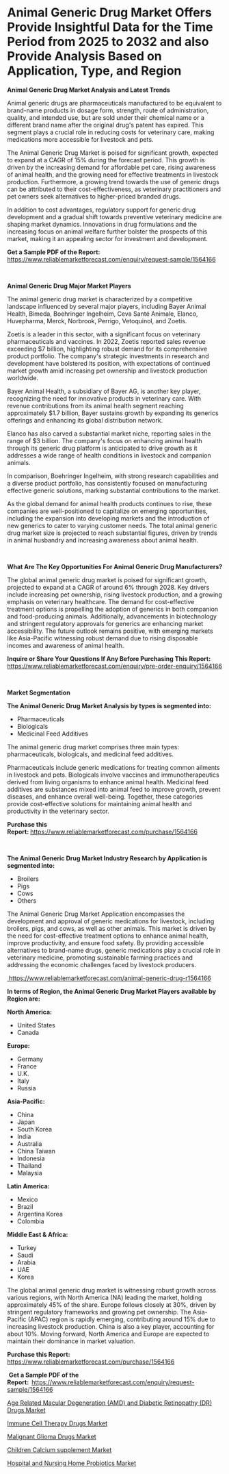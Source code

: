 <p><h1>Animal Generic Drug Market Offers Provide Insightful Data for the Time Period from 2025 to 2032 and also Provide Analysis Based on Application, Type, and Region</h1></p><p><strong>Animal Generic Drug Market Analysis and Latest Trends</strong></p>
<p><p>Animal generic drugs are pharmaceuticals manufactured to be equivalent to brand-name products in dosage form, strength, route of administration, quality, and intended use, but are sold under their chemical name or a different brand name after the original drug's patent has expired. This segment plays a crucial role in reducing costs for veterinary care, making medications more accessible for livestock and pets.</p><p>The Animal Generic Drug Market is poised for significant growth, expected to expand at a CAGR of 15% during the forecast period. This growth is driven by the increasing demand for affordable pet care, rising awareness of animal health, and the growing need for effective treatments in livestock production. Furthermore, a growing trend towards the use of generic drugs can be attributed to their cost-effectiveness, as veterinary practitioners and pet owners seek alternatives to higher-priced branded drugs.</p><p>In addition to cost advantages, regulatory support for generic drug development and a gradual shift towards preventive veterinary medicine are shaping market dynamics. Innovations in drug formulations and the increasing focus on animal welfare further bolster the prospects of this market, making it an appealing sector for investment and development.</p></p>
<p><strong>Get a Sample PDF of the Report:&nbsp;</strong> <a href="https://www.reliablemarketforecast.com/enquiry/request-sample/1564166?utm_campaign=1840&utm_medium=2&utm_source=Github&utm_content=ia&utm_term=09032025&utm_id=animal-generic-drug">https://www.reliablemarketforecast.com/enquiry/request-sample/1564166</a></p>
<p>&nbsp;</p>
<p><strong>Animal Generic Drug Major Market Players</strong></p>
<p><p>The animal generic drug market is characterized by a competitive landscape influenced by several major players, including Bayer Animal Health, Bimeda, Boehringer Ingelheim, Ceva Santé Animale, Elanco, Huvepharma, Merck, Norbrook, Perrigo, Vetoquinol, and Zoetis. </p><p>Zoetis is a leader in this sector, with a significant focus on veterinary pharmaceuticals and vaccines. In 2022, Zoetis reported sales revenue exceeding $7 billion, highlighting robust demand for its comprehensive product portfolio. The company's strategic investments in research and development have bolstered its position, with expectations of continued market growth amid increasing pet ownership and livestock production worldwide.</p><p>Bayer Animal Health, a subsidiary of Bayer AG, is another key player, recognizing the need for innovative products in veterinary care. With revenue contributions from its animal health segment reaching approximately $1.7 billion, Bayer sustains growth by expanding its generics offerings and enhancing its global distribution network.</p><p>Elanco has also carved a substantial market niche, reporting sales in the range of $3 billion. The company's focus on enhancing animal health through its generic drug platform is anticipated to drive growth as it addresses a wide range of health conditions in livestock and companion animals. </p><p>In comparison, Boehringer Ingelheim, with strong research capabilities and a diverse product portfolio, has consistently focused on manufacturing effective generic solutions, marking substantial contributions to the market. </p><p>As the global demand for animal health products continues to rise, these companies are well-positioned to capitalize on emerging opportunities, including the expansion into developing markets and the introduction of new generics to cater to varying customer needs. The total animal generic drug market size is projected to reach substantial figures, driven by trends in animal husbandry and increasing awareness about animal health.</p></p>
<p>&nbsp;</p>
<p><strong>What Are The Key Opportunities For Animal Generic Drug Manufacturers?</strong></p>
<p><p>The global animal generic drug market is poised for significant growth, projected to expand at a CAGR of around 6% through 2028. Key drivers include increasing pet ownership, rising livestock production, and a growing emphasis on veterinary healthcare. The demand for cost-effective treatment options is propelling the adoption of generics in both companion and food-producing animals. Additionally, advancements in biotechnology and stringent regulatory approvals for generics are enhancing market accessibility. The future outlook remains positive, with emerging markets like Asia-Pacific witnessing robust demand due to rising disposable incomes and awareness of animal health.</p></p>
<p><strong>Inquire or Share Your Questions If Any Before Purchasing This Report:</strong> <a href="https://www.reliablemarketforecast.com/enquiry/pre-order-enquiry/1564166?utm_campaign=1840&utm_medium=2&utm_source=Github&utm_content=ia&utm_term=09032025&utm_id=animal-generic-drug">https://www.reliablemarketforecast.com/enquiry/pre-order-enquiry/1564166</a></p>
<p>&nbsp;</p>
<p><strong>Market Segmentation</strong></p>
<p><strong>The Animal Generic Drug Market Analysis by types is segmented into:</strong></p>
<p><ul><li>Pharmaceuticals</li><li>Biologicals</li><li>Medicinal Feed Additives</li></ul></p>
<p><p>The animal generic drug market comprises three main types: pharmaceuticals, biologicals, and medicinal feed additives. </p><p>Pharmaceuticals include generic medications for treating common ailments in livestock and pets. Biologicals involve vaccines and immunotherapeutics derived from living organisms to enhance animal health. Medicinal feed additives are substances mixed into animal feed to improve growth, prevent diseases, and enhance overall well-being. Together, these categories provide cost-effective solutions for maintaining animal health and productivity in the veterinary sector.</p></p>
<p><strong>Purchase this Report:&nbsp;</strong><a href="https://www.reliablemarketforecast.com/purchase/1564166?utm_campaign=1840&utm_medium=2&utm_source=Github&utm_content=ia&utm_term=09032025&utm_id=animal-generic-drug">https://www.reliablemarketforecast.com/purchase/1564166</a></p>
<p>&nbsp;</p>
<p><strong>The Animal Generic Drug Market Industry Research by Application is segmented into:</strong></p>
<p><ul><li>Broilers</li><li>Pigs</li><li>Cows</li><li>Others</li></ul></p>
<p><p>The Animal Generic Drug Market Application encompasses the development and approval of generic medications for livestock, including broilers, pigs, and cows, as well as other animals. This market is driven by the need for cost-effective treatment options to enhance animal health, improve productivity, and ensure food safety. By providing accessible alternatives to brand-name drugs, generic medications play a crucial role in veterinary medicine, promoting sustainable farming practices and addressing the economic challenges faced by livestock producers.</p></p>
<p><a href="https://www.reliablemarketforecast.com/animal-generic-drug-r1564166?utm_campaign=1840&utm_medium=2&utm_source=Github&utm_content=ia&utm_term=09032025&utm_id=animal-generic-drug">&nbsp;https://www.reliablemarketforecast.com/animal-generic-drug-r1564166</a></p>
<p><strong>In terms of Region, the Animal Generic Drug Market Players available by Region are:</strong></p>
<p>
    <p> <strong> North America: </strong>
        <ul>
            <li>United States</li>
            <li>Canada</li>
        </ul>
        </p> 
    <p> <strong> Europe: </strong>
        <ul>
            <li>Germany</li>
            <li>France</li>
            <li>U.K.</li>
            <li>Italy</li>
            <li>Russia</li>
        </ul>
        </p> 
    <p> <strong> Asia-Pacific: </strong>
        <ul>
            <li>China</li>
            <li>Japan</li>
            <li>South Korea</li>
            <li>India</li>
            <li>Australia</li>
            <li>China Taiwan</li>
            <li>Indonesia</li>
            <li>Thailand</li>
            <li>Malaysia</li>
        </ul>
        </p> 
    <p> <strong> Latin America: </strong>
        <ul>
            <li>Mexico</li>
            <li>Brazil</li>
            <li>Argentina Korea</li>
            <li>Colombia</li>
        </ul>
        </p> 
    <p> <strong> Middle East & Africa: </strong>
        <ul>
            <li>Turkey</li>
            <li>Saudi</li>
            <li>Arabia</li>
            <li>UAE</li>
            <li>Korea</li>
        </ul>
    </p>
    </p>
<p><p>The global animal generic drug market is witnessing robust growth across various regions, with North America (NA) leading the market, holding approximately 45% of the share. Europe follows closely at 30%, driven by stringent regulatory frameworks and growing pet ownership. The Asia-Pacific (APAC) region is rapidly emerging, contributing around 15% due to increasing livestock production. China is also a key player, accounting for about 10%. Moving forward, North America and Europe are expected to maintain their dominance in market valuation.</p></p>
<p><strong>Purchase this Report: </strong><a href="https://www.reliablemarketforecast.com/purchase/1564166?utm_campaign=1840&utm_medium=2&utm_source=Github&utm_content=ia&utm_term=09032025&utm_id=animal-generic-drug">https://www.reliablemarketforecast.com/purchase/1564166</a></p>
<p>&nbsp;<strong>Get a Sample PDF of the Report:&nbsp;&nbsp;</strong><a href="https://www.reliablemarketforecast.com/enquiry/request-sample/1564166?utm_campaign=1840&utm_medium=2&utm_source=Github&utm_content=ia&utm_term=09032025&utm_id=animal-generic-drug">https://www.reliablemarketforecast.com/enquiry/request-sample/1564166</a></p>
<p><strong></strong></p>
<p><p><a href="https://github.com/benasjuettk3/Market-Research-Report-List-1/blob/main/age-related-macular-degeneration-amd-and-diabetic-retinopathy-dr-drugs-market.md?utm_campaign=1840&utm_medium=2&utm_source=Github&utm_content=ia&utm_term=09032025&utm_id=animal-generic-drug">Age Related Macular Degeneration (AMD) and Diabetic Retinopathy (DR) Drugs Market</a></p><p><a href="https://github.com/akitamegge65/Market-Research-Report-List-1/blob/main/immune-cell-therapy-drugs-market.md?utm_campaign=1840&utm_medium=2&utm_source=Github&utm_content=ia&utm_term=09032025&utm_id=animal-generic-drug">Immune Cell Therapy Drugs Market</a></p><p><a href="https://github.com/gauldvikerm6/Market-Research-Report-List-1/blob/main/malignant-glioma-drugs-market.md?utm_campaign=1840&utm_medium=2&utm_source=Github&utm_content=ia&utm_term=09032025&utm_id=animal-generic-drug">Malignant Glioma Drugs Market</a></p><p><a href="https://github.com/widlerumland/Market-Research-Report-List-1/blob/main/children-calcium-supplement-market.md?utm_campaign=1840&utm_medium=2&utm_source=Github&utm_content=ia&utm_term=09032025&utm_id=animal-generic-drug">Children Calcium supplement Market</a></p><p><a href="https://github.com/gummaarmel83/Market-Research-Report-List-1/blob/main/hospital-and-nursing-home-probiotics-market.md?utm_campaign=1840&utm_medium=2&utm_source=Github&utm_content=ia&utm_term=09032025&utm_id=animal-generic-drug">Hospital and Nursing Home Probiotics Market</a></p></p>